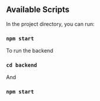 ## Available Scripts

In the project directory, you can run:

### `npm start`

To run the backend 

### `cd backend`
And
### `npm start`
